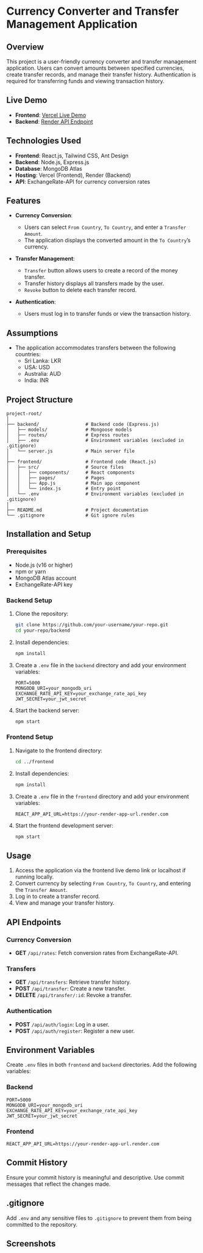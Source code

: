 # Currency Converter and Transfer Management Application

## Overview

This project is a user-friendly currency converter and transfer management application. Users can convert amounts between specified currencies, create transfer records, and manage their transfer history. Authentication is required for transferring funds and viewing transaction history.

## Live Demo

- **Frontend**: [Vercel Live Demo](https://your-vercel-app-url.vercel.app)
- **Backend**: [Render API Endpoint](https://your-render-app-url.render.com)

## Technologies Used

- **Frontend**: React.js, Tailwind CSS, Ant Design
- **Backend**: Node.js, Express.js
- **Database**: MongoDB Atlas
- **Hosting**: Vercel (Frontend), Render (Backend)
- **API**: ExchangeRate-API for currency conversion rates

## Features

- **Currency Conversion**:
  - Users can select `From Country`, `To Country`, and enter a `Transfer Amount`.
  - The application displays the converted amount in the `To Country`’s currency.

- **Transfer Management**:
  - `Transfer` button allows users to create a record of the money transfer.
  - Transfer history displays all transfers made by the user.
  - `Revoke` button to delete each transfer record.

- **Authentication**:
  - Users must log in to transfer funds or view the transaction history.

## Assumptions

- The application accommodates transfers between the following countries:
  - Sri Lanka: LKR
  - USA: USD
  - Australia: AUD
  - India: INR

## Project Structure

```
project-root/
│
├── backend/                 # Backend code (Express.js)
│   ├── models/              # Mongoose models
│   ├── routes/              # Express routes
│   ├── .env                 # Environment variables (excluded in .gitignore)
│   └── server.js            # Main server file
│
├── frontend/                # Frontend code (React.js)
│   ├── src/                 # Source files
│   │   ├── components/      # React components
│   │   ├── pages/           # Pages
│   │   ├── App.js           # Main app component
│   │   └── index.js         # Entry point
│   └── .env                 # Environment variables (excluded in .gitignore)
│
├── README.md                # Project documentation
└── .gitignore               # Git ignore rules
```

## Installation and Setup

### Prerequisites

- Node.js (v16 or higher)
- npm or yarn
- MongoDB Atlas account
- ExchangeRate-API key

### Backend Setup

1. Clone the repository:
   ```bash
   git clone https://github.com/your-username/your-repo.git
   cd your-repo/backend
   ```

2. Install dependencies:
   ```bash
   npm install
   ```

3. Create a `.env` file in the `backend` directory and add your environment variables:
   ```plaintext
   PORT=5000
   MONGODB_URI=your_mongodb_uri
   EXCHANGE_RATE_API_KEY=your_exchange_rate_api_key
   JWT_SECRET=your_jwt_secret
   ```

4. Start the backend server:
   ```bash
   npm start
   ```

### Frontend Setup

1. Navigate to the frontend directory:
   ```bash
   cd ../frontend
   ```

2. Install dependencies:
   ```bash
   npm install
   ```

3. Create a `.env` file in the `frontend` directory and add your environment variables:
   ```plaintext
   REACT_APP_API_URL=https://your-render-app-url.render.com
   ```

4. Start the frontend development server:
   ```bash
   npm start
   ```

## Usage

1. Access the application via the frontend live demo link or localhost if running locally.
2. Convert currency by selecting `From Country`, `To Country`, and entering the `Transfer Amount`.
3. Log in to create a transfer record.
4. View and manage your transfer history.

## API Endpoints

### Currency Conversion

- **GET** `/api/rates`: Fetch conversion rates from ExchangeRate-API.

### Transfers

- **GET** `/api/transfers`: Retrieve transfer history.
- **POST** `/api/transfer`: Create a new transfer.
- **DELETE** `/api/transfer/:id`: Revoke a transfer.

### Authentication

- **POST** `/api/auth/login`: Log in a user.
- **POST** `/api/auth/register`: Register a new user.

## Environment Variables

Create `.env` files in both `frontend` and `backend` directories. Add the following variables:

### Backend

```plaintext
PORT=5000
MONGODB_URI=your_mongodb_uri
EXCHANGE_RATE_API_KEY=your_exchange_rate_api_key
JWT_SECRET=your_jwt_secret
```

### Frontend

```plaintext
REACT_APP_API_URL=https://your-render-app-url.render.com
```

## Commit History

Ensure your commit history is meaningful and descriptive. Use commit messages that reflect the changes made.

## .gitignore

Add `.env` and any sensitive files to `.gitignore` to prevent them from being committed to the repository.

## Screenshots
